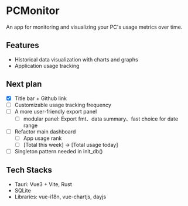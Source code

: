 # PCMonitor

An app for monitoring and visualizing your PC's usage metrics over time.

## Features

- Historical data visualization with charts and graphs
- Application usage tracking

## Next plan

- [x] Title bar + Github link
- [ ] Customizable usage tracking frequency
- [ ] A more user-friendly export panel
    - [ ] modular panel: Export fmt、data summary、fast choice for date range
- [ ] Refactor main dashboard
    - [ ] App usage rank
    - [ ] [Total this week] -> [Total usage today]
- [ ] Singleton pattern needed in init_db()

## Tech Stacks

- Tauri: Vue3 + Vite, Rust
- SQLite
- Libraries: vue-i18n, vue-chartjs, dayjs